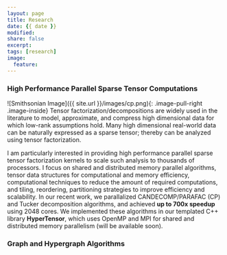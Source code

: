 ```yaml
---
layout: page
title: Research
date: {{ date }}
modified:
share: false
excerpt:
tags: [research]
image:
  feature:
---
```


### High Performance Parallel Sparse Tensor Computations

![Smithsonian Image]({{ site.url }}/images/cp.png){: .image-pull-right .image-inside}
Tensor factorization/decompositions are widely used in the literature to model, approximate, and compress high dimensional data for which low-rank assumptions hold.
Many high dimensional real-world data can be naturally expressed as a sparse tensor; thereby can be analyzed using tensor factorization.

I am particularly interested in providing high performance parallel sparse tensor factorization kernels to scale such analysis to thousands of processors.
I focus on shared and distributed memory parallel algorithms, tensor data structures for computational and memory efficiency, computational techniques to reduce the amount of required computations, and tiling, reordering, partitioning strategies to improve efficiency and scalability. In our recent work, we parallalized CANDECOMP/PARAFAC (CP) and Tucker decomposition algorithms, and achieved **up to 700x speedup** using 2048 cores.
We implemented these algorithms in our templated C++ library **HyperTensor**, which uses OpenMP and MPI for shared and distributed memory parallelism (will be available soon).

### Graph and Hypergraph Algorithms


